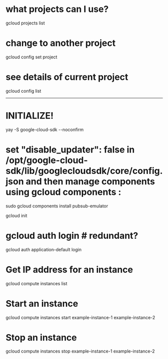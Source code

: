 # what projects can I use?
gcloud projects list

# change to another project
gcloud config set project <PROJECT-ID>

# see details of current project
gcloud config list

---

# INITIALIZE!
yay -S google-cloud-sdk --noconfirm

# set "disable_updater": false in /opt/google-cloud-sdk/lib/googlecloudsdk/core/config.json and then manage components using gcloud components <command>:
sudo gcloud components install pubsub-emulator

gcloud init
# gcloud auth login  # redundant?
gcloud auth application-default login

# Get IP address for an instance
gcloud compute instances list

# Start an instance
gcloud compute instances start example-instance-1 example-instance-2

# Stop an instance
gcloud compute instances stop example-instance-1 example-instance-2

